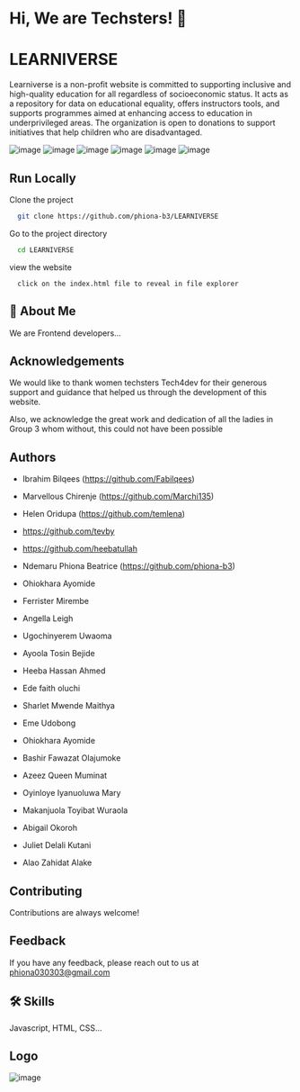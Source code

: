 
# Hi, We are Techsters! 👋


# LEARNIVERSE

Learniverse is a non-profit website is committed to supporting inclusive and high-quality education for all regardless of socioeconomic status. It acts as a repository for data on educational equality, offers instructors tools, and supports programmes aimed at enhancing access to education in underprivileged areas. The organization is open to donations to support initiatives that help children who are disadvantaged.



![image](https://github.com/phiona-b3/LEARNIVERSE/assets/102053232/1bb4b261-e942-4890-9bb1-5a17fdb055f8)
![image](https://github.com/phiona-b3/LEARNIVERSE/assets/102053232/4cf94867-3b52-40a9-bc94-9f28b9d7756d)
![image](https://github.com/phiona-b3/LEARNIVERSE/assets/102053232/efcb43ec-62ed-410d-bc50-37a347953c18)
![image](https://github.com/phiona-b3/LEARNIVERSE/assets/102053232/0ed09bd7-4236-48df-bae9-fc0d9985c5e2)
![image](https://github.com/phiona-b3/LEARNIVERSE/assets/102053232/9a98db61-62fd-4d11-a375-b8212d0131b6)
![image](https://github.com/phiona-b3/LEARNIVERSE/assets/102053232/f06bd736-7aad-4ead-a2d8-b203fa3faa09)




## Run Locally

Clone the project

```bash
  git clone https://github.com/phiona-b3/LEARNIVERSE
```

Go to the project directory

```bash
  cd LEARNIVERSE
```

view the website

```vscode
  click on the index.html file to reveal in file explorer
```


## 🚀 About Me
We are Frontend developers...


## Acknowledgements

 
We would like to thank women techsters Tech4dev for their generous support and guidance that helped us through the development of this website.

 Also, we acknowledge the great work and dedication of all the ladies in Group 3 whom without, this could not have been possible


## Authors

- Ibrahim Bilqees (https://github.com/Fabilqees)

- Marvellous Chirenje (https://github.com/Marchi135)

- Helen Oridupa (https://github.com/temlena)

- https://github.com/tevby

- https://github.com/heebatullah

- Ndemaru Phiona Beatrice (https://github.com/phiona-b3)

- Ohiokhara Ayomide​

- Ferrister Mirembe 

- Angella Leigh

- Ugochinyerem Uwaoma​

- Ayoola Tosin Bejide​

- Heeba Hassan Ahmed​

- Ede faith oluchi​

- Sharlet Mwende Maithya​

- Eme Udobong​

- Ohiokhara Ayomide​

- Bashir Fawazat Olajumoke​

- Azeez Queen Muminat​

- Oyinloye Iyanuoluwa Mary​

- Makanjuola Toyibat Wuraola​

- Abigail Okoroh​

- Juliet Delali Kutani​

- Alao Zahidat Alake​



## Contributing

Contributions are always welcome!


## Feedback

If you have any feedback, please reach out to us at phiona030303@gmail.com


## 🛠 Skills
Javascript, HTML, CSS...


##  Logo
![image](https://github.com/phiona-b3/LEARNIVERSE/assets/102053232/c80cd454-297e-443c-bd6e-9387b4ec39d0)




